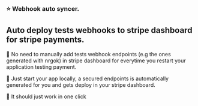  ### ⭐ Webhook auto syncer.

## Auto deploy tests webhooks to stripe dashboard for stripe payments.

🐥 No need to manually add tests webhook endpoints (e.g the ones generated with nrgok) in stripe dashboard for everytime you restart your application testing payment. 

🐥 Just start your app locally, a secured endpoints is automatically generated for you and gets deploy in your stripe dashboard. 

🐥 It should just work in one click 

